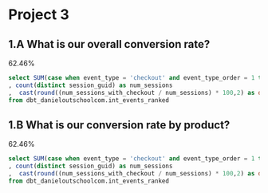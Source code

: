 # Project 3

## 1.A What is our overall conversion rate?
62.46%
```sql
select SUM(case when event_type = 'checkout' and event_type_order = 1 then 1 else 0 end) as num_sessions_with_checkout 
, count(distinct session_guid) as num_sessions
,  cast(round((num_sessions_with_checkout / num_sessions) * 100,2) as decimal(36,2)) as conversion_rate
from dbt_danieloutschoolcom.int_events_ranked
```


## 1.B What is our conversion rate by product?
62.46%
```sql
select SUM(case when event_type = 'checkout' and event_type_order = 1 then 1 else 0 end) as num_sessions_with_checkout 
, count(distinct session_guid) as num_sessions
,  cast(round((num_sessions_with_checkout / num_sessions) * 100,2) as decimal(36,2)) as conversion_rate
from dbt_danieloutschoolcom.int_events_ranked
```


